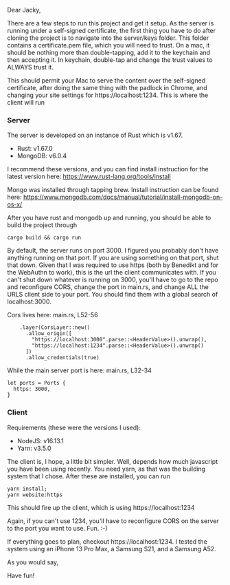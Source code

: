 Dear Jacky,

There are a few steps to run this project and get it setup.
As the server is running under a self-signed certificate, the first thing 
you have to do after cloning the project is to navigate into 
the server/keys folder. This folder contains a certificate.pem file, 
which you will need to trust. On a mac, it should be nothing more than
double-tapping, add it to the keychain and then accepting it. 
In keychain, double-tap and change the trust values to ALWAYS trust it.

This should permit your Mac to serve the content over the self-signed
certificate, after doing the same thing with the padlock in Chrome, and
changing your site settings for https://localhost:1234. 
This is where the client will run

### Server
The server is developed on an instance of Rust which is v1.67. 
* Rust: v1.67.0
* MongoDB: v6.0.4

I recommend these versions, and you can find install instruction 
for the latest version here: https://www.rust-lang.org/tools/install

Mongo was installed through tapping brew. Install instruction can be found here:
https://www.mongodb.com/docs/manual/tutorial/install-mongodb-on-os-x/

After you have rust and mongodb up and running, you should be able to build the project through 
```
cargo build && cargo run
```
By default, the server runs on port 3000. I figured you probably don't have
anything running on that port. 
If you are using something on that port, shut that down. Given that I was required
to use https (both by Benedikt and for the WebAuthn to work), this is the url the client
communicates with.
If you can't shut down whatever is running on 3000, you'll have to go to the repo and reconfigure CORS, 
change the port in main.rs, and change ALL the URLS client side to your port.
You should find them with a global search of localhost:3000.

Cors lives here:
main.rs, L52-56 
```
    .layer(CorsLayer::new()
      .allow_origin([
        "https://localhost:3000".parse::<HeaderValue>().unwrap(),
        "https://localhost:1234".parse::<HeaderValue>().unwrap()
      ])
      .allow_credentials(true)
```

While the main server port is here:
main.rs, L32-34
```
let ports = Ports {
  https: 3000,
}
```

### Client
Requirements (these were the versions I used): 
* NodeJS: v16.13.1
* Yarn: v3.5.0

The client is, I hope, a little bit simpler. Well, depends how much 
javascript you have been using recently. 
You need yarn, as that was the building system that I chose.
After these are installed, you can run
```
yarn install;
yarn website:https
```
This should fire up the client, which is using https://localhost:1234

Again, if you can't use 1234, you'll have to reconfigure CORS on the server
to the port you want to use. Fun. :-)

If everything goes to plan, checkout https://localhost:1234. 
I tested the system using an iPhone 13 Pro Max, a Samsung S21,
and a Samsung A52.

As you would say,

Have fun!
